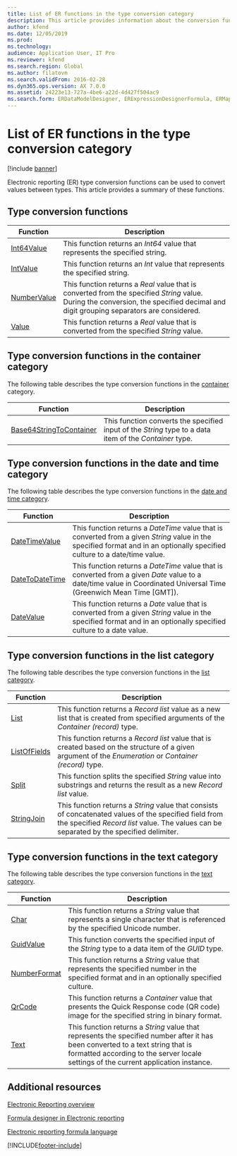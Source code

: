 ```yaml
---
title: List of ER functions in the type conversion category
description: This article provides information about the conversion functions that are supported in Electronic reporting (ER).
author: kfend
ms.date: 12/05/2019
ms.prod: 
ms.technology: 
audience: Application User, IT Pro
ms.reviewer: kfend
ms.search.region: Global
ms.author: filatovm
ms.search.validFrom: 2016-02-28
ms.dyn365.ops.version: AX 7.0.0
ms.assetid: 24223e13-727a-4be6-a22d-4d427f504ac9
ms.search.form: ERDataModelDesigner, ERExpressionDesignerFormula, ERMappedFormatDesigner, ERModelMappingDesigner
---
```


# List of ER functions in the type conversion category

[!include [banner](../includes/banner.md)]

Electronic reporting (ER) type conversion functions can be used to convert values between types. This article provides a summary of these functions.

## Type conversion functions

| Function | Description |
|----------|-------------|
| [Int64Value](er-functions-conversion-int64value.md)   | This function returns an *Int64* value that represents the specified string. |
| [IntValue](er-functions-conversion-intvalue.md)       | This function returns an *Int* value that represents the specified string. |
| [NumberValue](er-functions-conversion-numbervalue.md) | This function returns a *Real* value that is converted from the specified *String* value. During the conversion, the specified decimal and digit grouping separators are considered. |
| [Value](er-functions-conversion-value.md)             | This function returns a *Real* value that is converted from the specified *String* value. |

## Type conversion functions in the container category

The following table describes the type conversion functions in the [container](er-functions-category-container.md) category.

| Function | Description |
|----------|-------------|
| [Base64StringToContainer](er-functions-container-base64stringtocontainer.md) | This function converts the specified input of the *String* type to a data item of the *Container* type. |

## Type conversion functions in the date and time category

The following table describes the type conversion functions in the [date and time category](er-functions-category-datetime.md).

| Function | Description |
|----------|-------------|
| [DateTimeValue](er-functions-datetime-datetimevalue.md)   | This function returns a *DateTime* value that is converted from a given *String* value in the specified format and in an optionally specified culture to a date/time value. |
| [DateToDateTime](er-functions-datetime-datetodatetime.md) | This function returns a *DateTime* value that is converted from a given *Date* value to a date/time value in Coordinated Universal Time (Greenwich Mean Time \[GMT\]). |
| [DateValue](er-functions-datetime-datevalue.md)           | This function returns a *Date* value that is converted from a given *String* value in the specified format and in an optionally specified culture to a date value. |

## Type conversion functions in the list category

The following table describes the type conversion functions in the [list category](er-functions-category-list.md).

| Function | Description |
|----------|-------------|
| [List](er-functions-list-list.md)                 | This function returns a *Record list* value as a new list that is created from specified arguments of the *Container (record)* type. |
| [ListOfFields](er-functions-list-listoffields.md) | This function returns a *Record list* value that is created based on the structure of a given argument of the *Enumeration* or *Container (record)* type. |
| [Split](er-functions-list-split.md)               | This function splits the specified *String* value into substrings and returns the result as a new *Record list* value. |
| [StringJoin](er-functions-list-stringjoin.md)     | This function returns a *String* value that consists of concatenated values of the specified field from the specified *Record list* value. The values can be separated by the specified delimiter. |

## Type conversion functions in the text category

The following table describes the type conversion functions in the [text category](er-functions-category-text.md).

| Function | Description |
|----------|-------------|
| [Char](er-functions-text-char.md)                 | This function returns a *String* value that represents a single character that is referenced by the specified Unicode number. |
| [GuidValue](er-functions-text-guidvalue.md)       | This function converts the specified input of the *String* type to a data item of the *GUID* type. |
| [NumberFormat](er-functions-text-numberformat.md) | This function returns a *String* value that represents the specified number in the specified format and in an optionally specified culture. |
| [QrCode](er-functions-text-qrcode.md)             | This function returns a *Container* value that presents the Quick Response code (QR code) image for the specified string in binary format. |
| [Text](er-functions-text-text.md)                 | This function returns a *String* value that represents the specified number after it has been converted to a text string that is formatted according to the server locale settings of the current application instance. |

## Additional resources

[Electronic Reporting overview](general-electronic-reporting.md)

[Formula designer in Electronic reporting](general-electronic-reporting-formula-designer.md)

[Electronic reporting formula language](er-formula-language.md)


[!INCLUDE[footer-include](../../../includes/footer-banner.md)]
